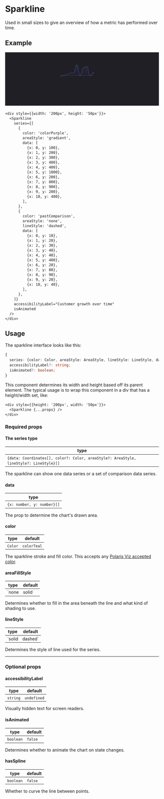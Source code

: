 # Sparkline

Used in small sizes to give an overview of how a metric has performed over time.

## Example

<img src="sparkline.png" alt="Sparkline example image" />

```tsx
<div style={{width: '200px', height: '50px'}}>
  <Sparkline
    series={[
      {
        color: 'colorPurple',
        areaStyle: 'gradient',
        data: [
          {x: 0, y: 100},
          {x: 1, y: 200},
          {x: 2, y: 300},
          {x: 3, y: 400},
          {x: 4, y: 400},
          {x: 5, y: 1000},
          {x: 6, y: 200},
          {x: 7, y: 800},
          {x: 8, y: 900},
          {x: 9, y: 200},
          {x: 10, y: 400},
        ],
      },
      {
        color: 'pastComparison',
        areaStyle: 'none',
        lineStyle: 'dashed',
        data: [
          {x: 0, y: 10},
          {x: 1, y: 20},
          {x: 2, y: 30},
          {x: 3, y: 40},
          {x: 4, y: 40},
          {x: 5, y: 400},
          {x: 6, y: 20},
          {x: 7, y: 80},
          {x: 8, y: 90},
          {x: 9, y: 20},
          {x: 10, y: 40},
        ],
      },
    ]}
    accessibilityLabel="Customer growth over time"
    isAnimated
  />
</div>
```

## Usage

The sparkline interface looks like this:

```typescript
{
  series: {color: Color, areaStyle: AreaStyle, lineStyle: LineStyle, data: Coordinates[]}[];
  accessibilityLabel?: string;
  isAnimated?: boolean;
}
```

This component determines its width and height based off its parent element. The typical usage is to wrap this component in a div that has a height/width set, like:

```tsx
<div style={{height: '200px', width: '50px'}}>
  <Sparkline {...props} />
</div>
```

### Required props

#### The series type

| type                                                                                   |
| -------------------------------------------------------------------------------------- |
| `{data: Coordinates[], color?: Color, areaStyle?: AreaStyle, lineStyle?: LineStyle}[]` |

The sparkline can show one data series or a set of comparison data series.

#### data

| type                       |
| -------------------------- |
| `{x: number, y: number}[]` |

The prop to determine the chart's drawn area.

#### color

| type    | default     |
| ------- | ----------- |
| `Color` | `colorTeal` |

The sparkline stroke and fill color. This accepts any [Polaris Viz accepted color](/documentation/Polaris-Viz-colors.md).

#### areaFillStyle

| type                      | default |
| ------------------------- | ------- |
| `none | solid | gradient` | `none`  |

Determines whether to fill in the area beneath the line and what kind of shading to use.

#### lineStyle

| type             | default |
| ---------------- | ------- |
| `solid | dashed` | `solid` |

Determines the style of line used for the series.

---

### Optional props

#### accessibilityLabel

| type     | default     |
| -------- | ----------- |
| `string` | `undefined` |

Visually hidden text for screen readers.

#### isAnimated

| type      | default |
| --------- | ------- |
| `boolean` | `false` |

Determines whether to animate the chart on state changes.

#### hasSpline

| type      | default |
| --------- | ------- |
| `boolean` | `false` |

Whether to curve the line between points.
